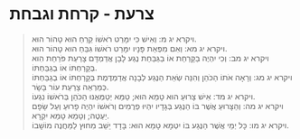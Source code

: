 # צרעת - קרחת וגבחת

> ויקרא יג מ: וְאִישׁ כִּי יִמָּרֵט רֹאשׁוֹ קֵרֵחַ הוּא טָהוֹר הוּא.  
> ויקרא יג מא: וְאִם מִפְּאַת פָּנָיו יִמָּרֵט רֹאשׁוֹ גִּבֵּחַ הוּא טָהוֹר הוּא.  
> ויקרא יג מב: וְכִי יִהְיֶה בַקָּרַחַת אוֹ בַגַּבַּחַת נֶגַע לָבָן אֲדַמְדָּם צָרַעַת פֹּרַחַת הִוא בְּקָרַחְתּוֹ אוֹ בְגַבַּחְתּוֹ.  
> ויקרא יג מג: וְרָאָה אֹתוֹ הַכֹּהֵן וְהִנֵּה שְׂאֵת הַנֶּגַע לְבָנָה אֲדַמְדֶּמֶת בְּקָרַחְתּוֹ אוֹ בְגַבַּחְתּוֹ כְּמַרְאֵה צָרַעַת עוֹר בָּשָׂר.  
> ויקרא יג מד: אִישׁ צָרוּעַ הוּא טָמֵא הוּא; טַמֵּא יְטַמְּאֶנּוּ הַכֹּהֵן בְּרֹאשׁוֹ נִגְעוֹ.  
> ויקרא יג מה: וְהַצָּרוּעַ אֲשֶׁר בּוֹ הַנֶּגַע בְּגָדָיו יִהְיוּ פְרֻמִים וְרֹאשׁוֹ יִהְיֶה פָרוּעַ וְעַל שָׂפָם יַעְטֶה; וְטָמֵא טָמֵא יִקְרָא.  
> ויקרא יג מו: כָּל יְמֵי אֲשֶׁר הַנֶּגַע בּוֹ יִטְמָא טָמֵא הוּא:  בָּדָד יֵשֵׁב מִחוּץ לַמַּחֲנֶה מוֹשָׁבוֹ.   
 

